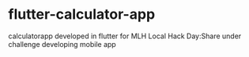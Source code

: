 # flutter-calculator-app
calculatorapp developed in flutter for MLH Local Hack Day:Share under challenge developing mobile app

